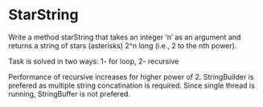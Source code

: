 # StarString

Write a method starString that takes an integer ‘n’ as an argument and returns a string of stars (asterisks) 2^n long (i.e., 2 to the nth power). 

Task is solved in two ways: 1- for loop, 2- recursive

Performance of recursive increases for higher power of 2. 
StringBuilder is prefered as multiple string concatination is required. Since single thread is running, StringBuffer is not prefered. 
  
  
